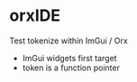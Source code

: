 # orxIDE

Test tokenize within ImGui / Orx

* ImGui widgets first target
* token is a function pointer

